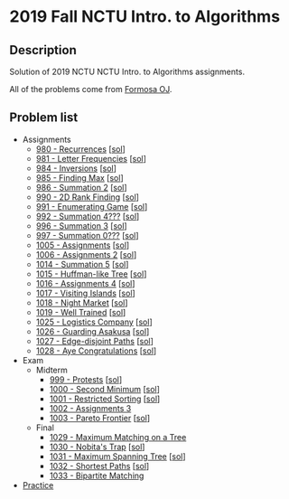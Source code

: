 # 2019 Fall NCTU Intro. to Algorithms

## Description
Solution of 2019 NCTU NCTU Intro. to Algorithms assignments.

All of the problems come from [Formosa OJ](oj.nctu.edu.tw/groups/25/).
## Problem list
- Assignments
	- [980 - Recurrences](oj.nctu.edu.tw/problems/980/) [[sol](src/980.c)]
	- [981 - Letter Frequencies](oj.nctu.edu.tw/problems/981/) [[sol](src/981.cpp)]
	- [984 - Inversions](oj.nctu.edu.tw/problems/984/) [[sol](src/984.cpp)]
	- [985 - Finding Max](oj.nctu.edu.tw/problems/985/) [[sol](src/985.cpp)]
	- [986 - Summation 2](oj.nctu.edu.tw/problems/986/) [[sol](src/986.cpp)]
	- [990 - 2D Rank Finding](oj.nctu.edu.tw/problems/990/) [[sol](src/990.cpp)]
	- [991 - Enumerating Game](oj.nctu.edu.tw/problems/991/) [[sol](src/991.cpp)]
	- [992 - Summation 4???](oj.nctu.edu.tw/problems/992/) [[sol](src/992/)]
	- [996 - Summation 3](oj.nctu.edu.tw/problems/996/) [[sol](src/996.cpp)]
	- [997 - Summation 0???](oj.nctu.edu.tw/problems/997/) [[sol](src/997.cpp)]
	- [1005 - Assignments](oj.nctu.edu.tw/problems/1005/) [[sol](src/1005.cpp)]
	- [1006 - Assignments 2](oj.nctu.edu.tw/problems/1006/) [[sol](src/1006.cpp)]
	- [1014 - Summation 5](oj.nctu.edu.tw/problems/1014/) [[sol](src/1014.cpp)]
	- [1015 - Huffman-like Tree](oj.nctu.edu.tw/problems/1015/) [[sol](src/1015.cpp)]
	- [1016 - Assignments 4](oj.nctu.edu.tw/problems/1016/) [[sol](src/1016/)]
	- [1017 - Visiting Islands](oj.nctu.edu.tw/problems/1017/) [[sol](src/1017.cpp)]
	- [1018 - Night Market](oj.nctu.edu.tw/problems/1018/) [[sol](src/1018.cpp)]
	- [1019 - Well Trained](oj.nctu.edu.tw/problems/1019/) [[sol](src/1019.cpp)]
	- [1025 - Logistics Company](oj.nctu.edu.tw/problems/1025/) [[sol](src/1025/)]
	- [1026 - Guarding Asakusa](oj.nctu.edu.tw/problems/1026/) [[sol](src/1026.cpp)]
	- [1027 - Edge-disjoint Paths](oj.nctu.edu.tw/problems/1027/) [[sol](src/1027.cpp)]
	- [1028 - Aye Congratulations](oj.nctu.edu.tw/problems/1028/) [[sol](src/1028.cpp)]
- Exam
	- Midterm
		- [999 -  Protests](oj.nctu.edu.tw/problems/999/) [[sol](src/999.cpp)]
		- [1000 -  Second Minimum](oj.nctu.edu.tw/problems/1000/) [[sol](src/1000.cpp)]
		- [1001 -  Restricted Sorting](oj.nctu.edu.tw/problems/1001/) [[sol](src/1001.cpp)]
		- [1002 -  Assignments 3](oj.nctu.edu.tw/problems/1002/)
		- [1003 -  Pareto Frontier](oj.nctu.edu.tw/problems/1003/) [[sol](src/1003.cpp)]
	- Final
		- [1029 -  Maximum Matching on a Tree](oj.nctu.edu.tw/problems/1029/)
		- [1030 -  Nobita's Trap](oj.nctu.edu.tw/problems/1030/) [[sol](src/1030.cpp)]
		- [1031 -  Maximum Spanning Tree](oj.nctu.edu.tw/problems/1031/) [[sol](src/1031.cpp)]
		- [1032 -  Shortest Paths](oj.nctu.edu.tw/problems/1032/) [[sol](src/1032.cpp)]
		- [1033 -  Bipartite Matching](oj.nctu.edu.tw/problems/1033/)
- [Practice](src/practice)